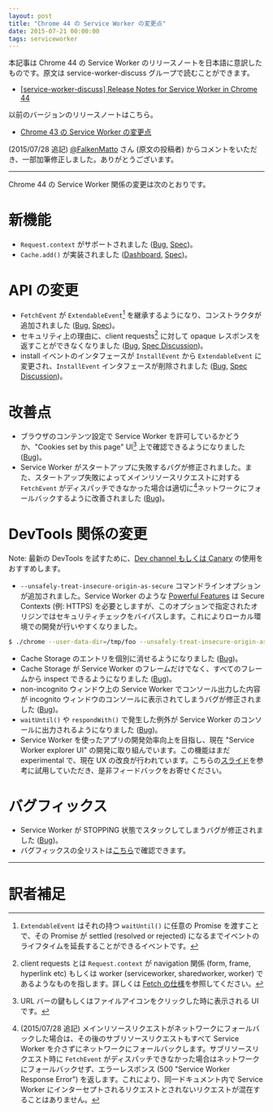 ```yaml
---
layout: post
title: "Chrome 44 の Service Worker の変更点"
date: 2015-07-21 00:00:00
tags: serviceworker
---
```


本記事は Chrome 44 の Service Worker のリリースノートを日本語に意訳したものです。原文は service-worker-discuss グループで読むことができます。

- [[service-worker-discuss] Release Notes for Service Worker in Chrome 44](https://groups.google.com/a/chromium.org/forum/#!topic/service-worker-discuss/C9LHhAcz7mw)

以前のバージョンのリリースノートはこちら。

- [Chrome 43 の Service Worker の変更点](/2015/07/08/service-worker-release-notes-m43)

(2015/07/28 追記) [@FalkenMatto](https://twitter.com/FalkenMatto) さん (原文の投稿者) からコメントをいただき、一部加筆修正しました。ありがとうございます。

---

Chrome 44 の Service Worker 関係の変更は次のとおりです。

# 新機能

- `Request.context` がサポートされました ([Bug](https://code.google.com/p/chromium/issues/detail?id=455116), [Spec](https://fetch.spec.whatwg.org/#dom-request-context))。
- `Cache.add()` が実装されました ([Dashboard](https://www.chromestatus.com/feature/5673980799221760), [Spec](https://slightlyoff.github.io/ServiceWorker/spec/service_worker/index.html#cache-add))。

# API の変更

- `FetchEvent` が `ExtendableEvent`[^extendable-event] を継承するようになり、コンストラクタが追加されました ([Bug](https://code.google.com/p/chromium/issues/detail?id=479536), [Spec](https://slightlyoff.github.io/ServiceWorker/spec/service_worker/index.html#fetch-event-section))。
- セキュリティ上の理由に、client requests[^client-request] に対して opaque レスポンスを返すことができなくなりました ([Bug](https://code.google.com/p/chromium/issues/detail?id=474914), [Spec Discussion](https://github.com/slightlyoff/ServiceWorker/issues/590))。
- install イベントのインタフェースが `InstallEvent` から `ExtendableEvent` に変更され、`InstallEvent` インタフェースが削除されました ([Bug](http://code.google.com/p/chromium/issues/detail?id=470032), [Spec Discussion](https://github.com/slightlyoff/ServiceWorker/issues/661))。

# 改善点

- ブラウザのコンテンツ設定で Service Worker を許可しているかどうか、"Cookies set by this page" UI[^cookies-ui] 上で確認できるようになりました ([Bug](https://code.google.com/p/chromium/issues/detail?id=419284))。
- Service Worker がスタートアップに失敗するバグが修正されました。また、スタートアップ失敗によってメインリソースリクエストに対する `FetchEvent` がディスパッチできなかった場合は適切に[^network-fallback]ネットワークにフォールバックするように改善されました ([Bug](https://code.google.com/p/chromium/issues/detail?id=448003))。

# DevTools 関係の変更

Note: 最新の DevTools を試すために、[Dev channel もしくは Canary](https://www.chromium.org/getting-involved/dev-channel) の使用をおすすめします。

- `--unsafely-treat-insecure-origin-as-secure` コマンドラインオプションが追加されました。Service Worker のような [Powerful Features](https://www.google.com/url?q=https%3A%2F%2Fw3c.github.io%2Fwebappsec%2Fspecs%2Fpowerfulfeatures%2F&sa=D&sntz=1&usg=AFQjCNG2JU3mZRk1D6C5Nh2qlu5OXWBVLw) は Secure Contexts (例: HTTPS) を必要としますが、このオプションで指定されたオリジンではセキュリティチェックをバイパスします。これによりローカル環境での開発が行いやすくなりました。

```sh
$ ./chrome --user-data-dir=/tmp/foo --unsafely-treat-insecure-origin-as-secure=http://your.insecure.site
```

- Cache Storage のエントリを個別に消せるようになりました ([Bug](https://code.google.com/p/chromium/issues/detail?id=474455))。
- Cache Storage が Service Worker のフレームだけでなく、すべてのフレームから inspect できるようになりました ([Bug](https://code.google.com/p/chromium/issues/detail?id=439389))。
- non-incognito ウィンドウ上の Service Worker でコンソール出力した内容が incognito ウィンドウのコンソールに表示されてしまうバグが修正されました ([Bug](https://code.google.com/p/chromium/issues/detail?id=488241))。
- `waitUntil()` や `respondWith()` で発生した例外が Service Worker のコンソールに出力されるようになりました ([Bug](https://code.google.com/p/chromium/issues/detail?id=359423))。
- Service Worker を使ったアプリの開発効率向上を目指し、現在 "Service Worker explorer UI" の開発に取り組んでいます。この機能はまだ experimental で、現在 UX の改良が行われています。こちらの[スライド](https://docs.google.com/presentation/d/1DKu4RZigLvM5XUq3ovsgffQBIHrro5-pii4qEJuyvrQ/edit?usp=sharing)を参考に試用していただき、是非フィードバックをお寄せください。

# バグフィックス

- Service Worker が STOPPING 状態でスタックしてしまうバグが修正されました ([Bug](https://code.google.com/p/chromium/issues/detail?id=499646))。
- バグフィックスの全リストは[こちら](https://code.google.com/p/chromium/issues/list?can=1&q=Cr%3DBlink-ServiceWorker+m%3D44+status%3AFixed%2CVerified&colspec=ID+Pri+M+ReleaseBlock+Cr+Status+Owner+Summary+OS+Modified&x=m&y=releaseblock&cells=tiles)で確認できます。

---

# 訳者補足

[^extendable-event]: `ExtendableEvent` はそれの持つ `waitUntil()` に任意の Promise を渡すことで、その Promise が settled (resolved or rejected) になるまでイベントのライフタイムを延長することができるイベントです。
[^client-request]: client requests とは `Request.context` が navigation 関係 (form, frame, hyperlink etc) もしくは worker (serviceworker, sharedworker, worker) であるようなものを指します。詳しくは [Fetch の仕様](https://fetch.spec.whatwg.org/#requests)を参照してください。
[^cookies-ui]: URL バーの鍵もしくはファイルアイコンをクリックした時に表示される UI です。
[^network-fallback]: (2015/07/28 追記) メインリソースリクエストがネットワークにフォールバックした場合は、その後のサブリソースリクエストもすべて Service Worker を介さずにネットワークにフォールバックします。サブリソースリクエスト時に `FetchEvent` がディスパッチできなかった場合はネットワークにフォールバックせず、エラーレスポンス (500 "Service Worker Response Error") を返します。これにより、同一ドキュメント内で Service Worker にインターセプトされるリクエストとされないリクエストが混在することはありません。

